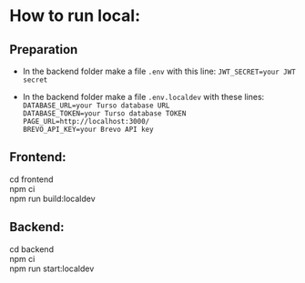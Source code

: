 # How to run local:

## Preparation
- In the backend folder make a file `.env`  with this line:
`JWT_SECRET=your JWT secret`

- In the backend folder make a file `.env.localdev` with these lines:   
`DATABASE_URL=your Turso database URL`  
`DATABASE_TOKEN=your Turso database TOKEN`  
`PAGE_URL=http://localhost:3000/`   
`BREVO_API_KEY=your Brevo API key`

## Frontend:
cd frontend  
npm ci  
npm run build:localdev

## Backend:

cd backend  
npm ci  
npm run start:localdev